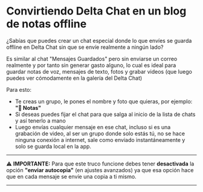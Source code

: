 # Convirtiendo Delta Chat en un blog de notas offline

¿Sabías que puedes crear un chat especial donde lo que envíes se guarda offline en Delta Chat sin que se envíe realmente a ningún lado?

Es similar al chat "Mensajes Guardados" pero sin enviarse un correo realmente y por tanto sin generar gasto alguno, lo cual es ideal para guardar notas de voz,
mensajes de texto, fotos y grabar videos (que luego puedes ver cómodamente en la galería del Delta Chat)

Para esto:
* Te creas un grupo, le pones el nombre y foto que quieras, por ejemplo: **"📝 Notas"**
* Si deseas puedes fijar el chat para que salga al inicio de la lista de chats y así tenerlo a mano
* Luego envías cualquier mensaje en ese chat, incluso si es una grabación de video, al ser un grupo donde solo estás tú, no se hace ninguna conexión a internet,
  sale como enviado instantáneamente y solo se guarda local en la app.

----

⚠️ **IMPORTANTE:** Para que este truco funcione debes tener **desactivada** la opción **"enviar autocopia"** (en ajustes avanzados) ya que esa opción hace que en
cada mensaje se envíe una copia a ti mismo.

----
